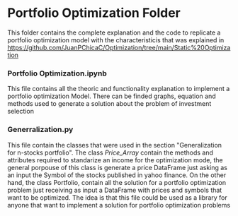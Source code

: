 # Portfolio Optimization Folder

This folder contains the complete explanation and the code to replicate a portfolio optimization model with the characteristicis that was explained in https://github.com/JuanPChicaC/Optimization/tree/main/Static%20Optimization

### Portfolio Optimization.ipynb
This file contains all the theoric and functionality explanation to implement a portfolio optimization Model. There can be finded graphs, equation and methods used to generate a solution about the problem of investment selection

### Generralization.py
This file contain the classes that were used in the section "Generalization for n-stocks portfolio". The class *Price_Array* contain the methods and attributes required to standarize an income for the optimization mode,
the general porpouse of this class is generate a price DataFrame just asking as an input the Symbol of the stocks published in yahoo finance. On the other hand, the class Portfolio, contain all the solution for a portfolio optimization problem just receiving as input
a DataFrame with prices and symbols that want to be optimized. The idea is that this file could be used as a library for anyone that want to implement a solution for portfolio optimization problems
